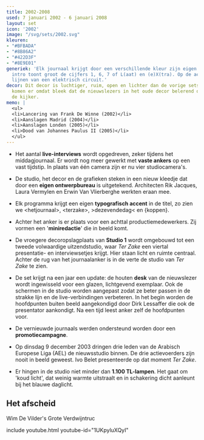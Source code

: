 ```yaml
---
title: 2002-2008
used: 7 januari 2002 - 6 januari 2008
layout: set
icon: '2002'
image: "/svg/sets/2002.svg"
kleuren:
- "#BFBADA"
- "#8B86A2"
- "#422D3F"
- "#8E9E01"
generiek: 'Elk journaal krijgt door een verschillende kleur zijn eigen uitzicht: de
  intro toont groot de cijfers 1, 6, 7 of L(aat) en (e)X(tra). Op de achtergrond verschijnen
  lijnen van een elektrisch circuit.'
decor: Dit decor is luchtiger, ruim, open en lichter dan de vorige sets. Deze aanpassingen
  komen er omdat bleek dat de nieuwslezers in het oude decor belerend overkwamen bij
  de kijker.
memo: |
  <ul>
  <li>Lancering van Frank De Winne (2002)</li>
  <li>Aanslagen Madrid (2004)</li>
  <li>Aanslagen Londen (2005)</li>
  <li>Dood van Johannes Paulus II (2005)</li>
  </ul>
---
```


* Het aantal **live-interviews** wordt opgedreven, zeker tijdens het middagjournaal. Er wordt nog meer gewerkt met **vaste ankers** op een vast tijdstip. In plaats van één camera zijn er nu vier studiocamera's.

* De studio, het decor en de grafieken steken in een nieuw kleedje dat door een **eigen ontwerpbureau** is uitgetekend. Architecten Rik Jacques, Laura Vermylen en Erwin Van Vlierberghe werkten eraan mee.

* Elk programma krijgt een eigen **typografisch accent** in de titel, zo zien we &lt;hetjournaal&gt;, &lt;terzake&gt;, >dezevendedag< en {koppen}.

* Achter het anker is er plaats voor een achttal productiemedewerkers. Zij vormen een '**miniredactie**' die in beeld komt.

* De vroegere decoropslagplaats van **Studio 1** wordt omgebouwd tot een tweede volwaardige uitzendstudio, waar <cite>Ter Zake</cite> een viertal presentatie- en interviewsetjes krijgt. Hier staan licht en ruimte centraal. Achter de rug van het journaalanker is in de verte de studio van <cite>Ter Zake</cite> te zien.

* De set krijgt na een jaar een update: de houten **desk** van de nieuwslezer wordt ingewisseld voor een glazen, lichtgevend exemplaar. Ook de schermen in de studio worden aangepast zodat ze beter passen in de strakke lijn en de live-verbindingen verbeteren. In het begin worden de hoofdpunten buiten beeld aangekondigd door Dirk Lessaffer die ook de presentator aankondigt. Na een tijd leest anker zelf de hoofdpunten voor.

* De vernieuwde journaals werden ondersteund worden door een **promotiecampagne**.

* Op dinsdag 9 december 2003 dringen drie leden van de Arabisch Europese Liga (AEL) de nieuwsstudio binnen. De drie actievoerders zijn nooit in beeld geweest. Ivo Belet presenteerde op dat moment <cite>Ter Zake</cite>.

* Er hingen in de studio niet minder dan **1.100 TL-lampen**. Het gaat om 'koud licht', dat weinig warmte uitstraalt en in schakering dicht aanleunt bij het blauwe daglicht.


## Het afscheid

Wim De Vilder's Grote Verdwijntruc

include youtube.html youtube-id="1UKpyluXQyI"
